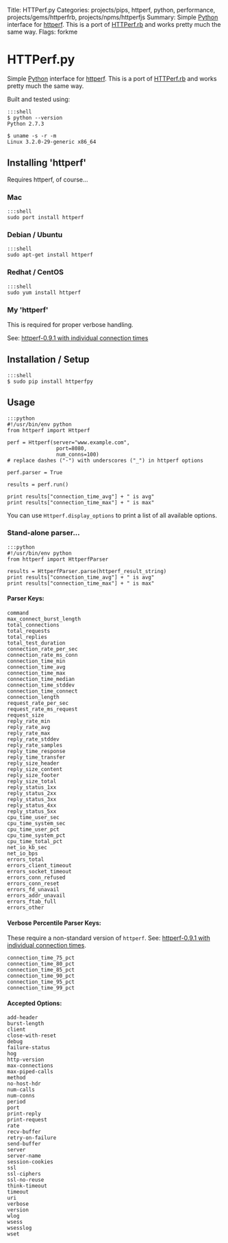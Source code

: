 Title: HTTPerf.py
Categories: projects/pips, httperf, python, performance, projects/gems/httperfrb, projects/npms/httperfjs
Summary: Simple [Python](/python) interface for [httperf](/httperf). This is a port of [HTTPerf.rb](http://mervine.net/gems/httperfrb) and works pretty much the same way.
Flags: forkme

# HTTPerf.py

Simple [Python](/python) interface for [httperf](/httperf). This is a port of [HTTPerf.rb](http://mervine.net/gems/httperfrb) and works pretty much the same way.

Built and tested using:

    :::shell
    $ python --version
    Python 2.7.3

    $ uname -s -r -m
    Linux 3.2.0-29-generic x86_64


## Installing 'httperf'

Requires httperf, of course...

### Mac

    :::shell
    sudo port install httperf

### Debian / Ubuntu

    :::shell
    sudo apt-get install httperf

### Redhat / CentOS

    :::shell
    sudo yum install httperf

### My 'httperf'

This is required for proper verbose handling.

See: [httperf-0.9.1 with individual connection times](/httperf-0_9_1_with_individual_connection_times)


## Installation / Setup

    :::shell
    $ sudo pip install httperfpy

## Usage

    :::python
    #!/usr/bin/env python
    from httperf import Httperf

    perf = Httperf(server="www.example.com",
                    port=8080,
                    num_conns=100)
    # replace dashes ("-") with underscores ("_") in httperf options

    perf.parser = True

    results = perf.run()

    print results["connection_time_avg"] + " is avg"
    print results["connection_time_max"] + " is max"

You can use `Httperf.display_options` to print a list of all available options.

### Stand-alone parser...

    :::python
    #!/usr/bin/env python
    from httperf import HttperfParser

    results = HttperfParser.parse(httperf_result_string)
    print results["connection_time_avg"] + " is avg"
    print results["connection_time_max"] + " is max"


#### Parser Keys:

    command
    max_connect_burst_length
    total_connections
    total_requests
    total_replies
    total_test_duration
    connection_rate_per_sec
    connection_rate_ms_conn
    connection_time_min
    connection_time_avg
    connection_time_max
    connection_time_median
    connection_time_stddev
    connection_time_connect
    connection_length
    request_rate_per_sec
    request_rate_ms_request
    request_size
    reply_rate_min
    reply_rate_avg
    reply_rate_max
    reply_rate_stddev
    reply_rate_samples
    reply_time_response
    reply_time_transfer
    reply_size_header
    reply_size_content
    reply_size_footer
    reply_size_total
    reply_status_1xx
    reply_status_2xx
    reply_status_3xx
    reply_status_4xx
    reply_status_5xx
    cpu_time_user_sec
    cpu_time_system_sec
    cpu_time_user_pct
    cpu_time_system_pct
    cpu_time_total_pct
    net_io_kb_sec
    net_io_bps
    errors_total
    errors_client_timeout
    errors_socket_timeout
    errors_conn_refused
    errors_conn_reset
    errors_fd_unavail
    errors_addr_unavail
    errors_ftab_full
    errors_other

#### Verbose Percentile Parser Keys:

These require a non-standard version of `httperf`. See: [httperf-0.9.1 with individual connection times](/httperf-0-9-1-with-individual-connection-times).

    connection_time_75_pct
    connection_time_80_pct
    connection_time_85_pct
    connection_time_90_pct
    connection_time_95_pct
    connection_time_99_pct


#### Accepted Options:

    add-header
    burst-length
    client
    close-with-reset
    debug
    failure-status
    hog
    http-version
    max-connections
    max-piped-calls
    method
    no-host-hdr
    num-calls
    num-conns
    period
    port
    print-reply
    print-request
    rate
    recv-buffer
    retry-on-failure
    send-buffer
    server
    server-name
    session-cookies
    ssl
    ssl-ciphers
    ssl-no-reuse
    think-timeout
    timeout
    uri
    verbose
    version
    wlog
    wsess
    wsesslog
    wset


